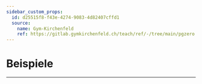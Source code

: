 ```yaml
---
sidebar_custom_props:
  id: d25515f8-f43e-4274-9083-4d82407cffd1
  source:
    name: Gym-Kirchenfeld
    ref: https://gitlab.gymkirchenfeld.ch/teach/ref/-/tree/main/pgzero
---
```

# Beispiele
---
